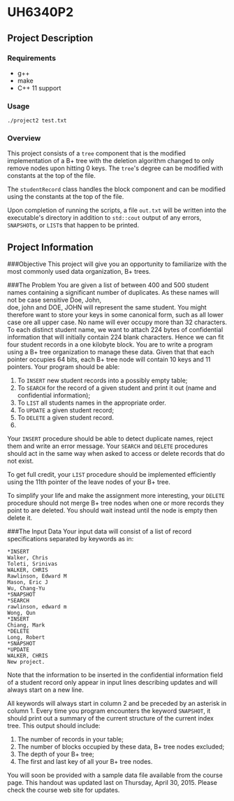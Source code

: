 # UH6340P2

## Project Description

### Requirements

* g++
* make
* C++ 11 support

### Usage

    ./project2 test.txt

### Overview
This project consists of a `tree` component that is the modified implementation of a B+ tree with the deletion algorithm changed to only remove nodes upon hitting 0 keys.  The `tree`'s degree can be modified with constants at the top of the file.

The `studentRecord` class handles the block component and can be modified using the constants at the top of the file.

Upon completion of running the scripts, a file `out.txt` will be written into the executable's directory in addition to `std::cout` output of any errors, `SNAPSHOT`s, or `LIST`s that happen to be printed.

## Project Information

###Objective
This project will give you an opportunity to familiarize
with the most commonly used data organization, B+
trees.

###The Problem
You are given a list of between 400 and 500 student
names containing a significant number of duplicates.
As these names will not be case sensitive Doe, John, \
doe, john and DOE, JOHN will represent the same
student. You might therefore want to store your keys in
some canonical form, such as all lower case ore all
upper case. No name will ever occupy more than 32
characters. To each distinct student name, we want to
attach 224 bytes of confidential information that will
initially contain 224 blank characters. Hence we can fit
four student records in a one kilobyte block.
You are to write a program using a B+ tree
organization to manage these data. Given that that each
pointer occupies 64 bits, each B+ tree node will contain
10 keys and 11 pointers. Your program should be able:

1. To `INSERT` new student records into a possibly
empty table;
2. To `SEARCH` for the record of a given student
and print it out (name and confidential
information);
3. To `LIST` all students names in the appropriate
order.
4. To `UPDATE` a given student record;
5. To `DELETE` a given student record.
6. 
Your `INSERT` procedure should be able to detect
duplicate names, reject them and write an error
message. Your `SEARCH` and `DELETE` procedures should
act in the same way when asked to access or delete
records that do not exist.

To get full credit, your `LIST` procedure should be
implemented efficiently using the 11th pointer of the
leave nodes of your B+ tree.

To simplify your life and make the assignment
more interesting, your `DELETE` procedure should not
merge B+ tree nodes when one or more records they
point to are deleted. You should wait instead until the
node is empty then delete it.

###The Input Data
Your input data will consist of a list of record
specifications separated by keywords as in:

    *INSERT
    Walker, Chris
    Toleti, Srinivas
    WALKER, CHRIS
    Rawlinson, Edward M
    Mason, Eric J
    Wu, Chang‐Yu
    *SNAPSHOT
    *SEARCH
    rawlinson, edward m
    Wong, Qun
    *INSERT
    Chiang, Mark
    *DELETE
    Long, Robert
    *SNAPSHOT
    *UPDATE
    WALKER, CHRIS
    New project.

Note that the information to be inserted in the
confidential information field of a student record only
appear in input lines describing updates and will
always start on a new line.

All keywords will always start in column 2 and be
preceded by an asterisk in column 1. Every time you
program encounters the keyword `SNAPSHOT`, it should
print out a summary of the current structure of the
current index tree. This output should include:

1. The number of records in your table;
2. The number of blocks occupied by these data,
B+ tree nodes excluded;
3. The depth of your B+ tree;
4. The first and last key of all your B+ tree
nodes.

You will soon be provided with a sample data file
available from the course page.
This handout was updated last on Thursday, April
30, 2015. Please check the course web site for updates. 
